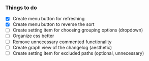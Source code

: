 ### Things to do

- [x] Create menu button for refreshing
- [x] Create menu button to reverse the sort
- [ ] Create setting item for choosing grouping options (dropdown)
- [ ] Organize css better
- [ ] Remove unnecessary commented functionality
- [ ] Create graph view of the changelog (aesthetic)
- [ ] Create setting item for excluded paths (optional, unnecessary)
